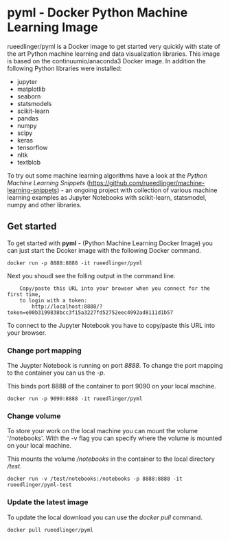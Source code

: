 # pyml - Docker Python Machine Learning Image
rueedlinger/pyml is a Docker image to get started very quickly with state of the art Python machine learning and data visualization libraries. This image is based on the continuumio/anaconda3 Docker image. In addition the following Python libraries were installed:

- jupyter 
- matplotlib 
- seaborn
- statsmodels
- scikit-learn 
- pandas 
- numpy 
- scipy 
- keras
- tensorflow
- nltk
- textblob

To try out some machine learning algorithms have a look at the _Python Machine Learning Snippets_ (https://github.com/rueedlinger/machine-learning-snippets) - an ongoing project with collection of various machine learning examples as Jupyter Notebooks 
with scikit-learn, statsmodel, numpy and other libraries.

## Get started

To get started with __pyml__ - (Python Machine Learning Docker Image) you can just start the Dcoker image with the following Docker command.  

    docker run -p 8888:8888 -it rueedlinger/pyml

Next you shoudl see the folling output in the command line.

        Copy/paste this URL into your browser when you connect for the first time,
        to login with a token:
            http://localhost:8888/?token=e00b3199838bcc3f15a3227fd52752eec4992ad8111d1b57

To connect to the Jupyter Notebook you have to copy/paste this URL into your browser.

### Change port mapping
The Juypter Notebook is running  on port _8888_. To change the port mapping to the 
container you can us the _-p_. 

This binds port 8888 of the container to port 9090 on your local machine.
    
    docker run -p 9090:8888 -it rueedlinger/pyml

### Change volume
To store your work on the local machine you can mount the volume '/notebooks'. 
With the -v flag you can specify where the volume is mounted on your local machine.

This mounts the volume _/notebooks_ in the container to the local directory _/test_.

    docker run -v /test/notebooks:/notebooks -p 8888:8888 -it rueedlinger/pyml-test

### Update the latest image
To update the local download you can use the _docker pull_ command.

    docker pull rueedlinger/pyml

